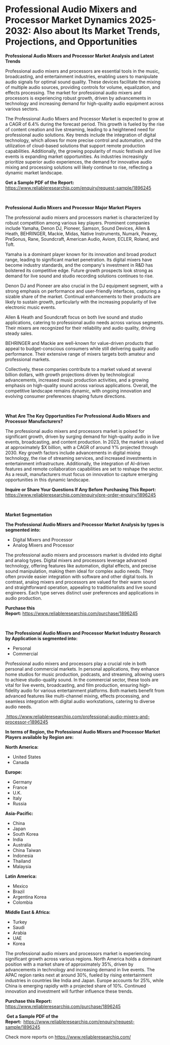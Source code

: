 <p><h1>Professional Audio Mixers and Processor Market Dynamics 2025-2032: Also about Its Market Trends, Projections, and Opportunities</h1></p><p><strong>Professional Audio Mixers and Processor Market Analysis and Latest Trends</strong></p>
<p><p>Professional audio mixers and processors are essential tools in the music, broadcasting, and entertainment industries, enabling users to manipulate audio signals for optimal sound quality. These devices facilitate the mixing of multiple audio sources, providing controls for volume, equalization, and effects processing. The market for professional audio mixers and processors is experiencing robust growth, driven by advancements in technology and increasing demand for high-quality audio equipment across various sectors.</p><p>The Professional Audio Mixers and Processor Market is expected to grow at a CAGR of 6.4% during the forecast period. This growth is fueled by the rise of content creation and live streaming, leading to a heightened need for professional audio solutions. Key trends include the integration of digital technology, which allows for more precise control and automation, and the utilization of cloud-based solutions that support remote production capabilities. Additionally, the growing popularity of music festivals and live events is expanding market opportunities. As industries increasingly prioritize superior audio experiences, the demand for innovative audio mixing and processing solutions will likely continue to rise, reflecting a dynamic market landscape.</p></p>
<p><strong>Get a Sample PDF of the Report:&nbsp;</strong> <a href="https://www.reliableresearchiq.com/enquiry/request-sample/1896245?utm_campaign=1144&utm_medium=2&utm_source=Github&utm_content=ia&utm_term=13012025&utm_id=professional-audio-mixers-and-processor">https://www.reliableresearchiq.com/enquiry/request-sample/1896245</a></p>
<p>&nbsp;</p>
<p><strong>Professional Audio Mixers and Processor Major Market Players</strong></p>
<p><p>The professional audio mixers and processors market is characterized by robust competition among various key players. Prominent companies include Yamaha, Denon DJ, Pioneer, Samson, Sound Devices, Allen & Heath, BEHRINGER, Mackie, Midas, Native Instruments, Numark, Peavey, PreSonus, Rane, Soundcraft, American Audio, Aviom, ECLER, Roland, and Toft.</p><p>Yamaha is a dominant player known for its innovation and broad product range, leading to significant market penetration. Its digital mixers have become industry standards, and the company's investment in R&D has bolstered its competitive edge. Future growth prospects look strong as demand for live sound and studio recording solutions continues to rise.</p><p>Denon DJ and Pioneer are also crucial in the DJ equipment segment, with a strong emphasis on performance and user-friendly interfaces, capturing a sizable share of the market. Continual enhancements to their products are likely to sustain growth, particularly with the increasing popularity of live electronic music events.</p><p>Allen & Heath and Soundcraft focus on both live sound and studio applications, catering to professional audio needs across various segments. Their mixers are recognized for their reliability and audio quality, driving steady sales.</p><p>BEHRINGER and Mackie are well-known for value-driven products that appeal to budget-conscious consumers while still delivering quality audio performance. Their extensive range of mixers targets both amateur and professional markets.</p><p>Collectively, these companies contribute to a market valued at several billion dollars, with growth projections driven by technological advancements, increased music production activities, and a growing emphasis on high-quality sound across various applications. Overall, the competitive landscape remains dynamic, with ongoing innovation and evolving consumer preferences shaping future directions.</p></p>
<p>&nbsp;</p>
<p><strong>What Are The Key Opportunities For Professional Audio Mixers and Processor Manufacturers?</strong></p>
<p><p>The professional audio mixers and processors market is poised for significant growth, driven by surging demand for high-quality audio in live events, broadcasting, and content production. In 2023, the market is valued at approximately $X billion, with a CAGR of around Y% projected through 2030. Key growth factors include advancements in digital mixing technology, the rise of streaming services, and increased investments in entertainment infrastructure. Additionally, the integration of AI-driven features and remote collaboration capabilities are set to reshape the sector. As a result, manufacturers must focus on innovation to capture emerging opportunities in this dynamic landscape.</p></p>
<p><strong>Inquire or Share Your Questions If Any Before Purchasing This Report:</strong> <a href="https://www.reliableresearchiq.com/enquiry/pre-order-enquiry/1896245?utm_campaign=1144&utm_medium=2&utm_source=Github&utm_content=ia&utm_term=13012025&utm_id=professional-audio-mixers-and-processor">https://www.reliableresearchiq.com/enquiry/pre-order-enquiry/1896245</a></p>
<p>&nbsp;</p>
<p><strong>Market Segmentation</strong></p>
<p><strong>The Professional Audio Mixers and Processor Market Analysis by types is segmented into:</strong></p>
<p><ul><li>Digital Mixers and Processor</li><li>Analog Mixers and Processor</li></ul></p>
<p><p>The professional audio mixers and processors market is divided into digital and analog types. Digital mixers and processors leverage advanced technology, offering features like automation, digital effects, and precise sound manipulation, making them ideal for complex audio needs. They often provide easier integration with software and other digital tools. In contrast, analog mixers and processors are valued for their warm sound and straightforward operation, appealing to traditionalists and live sound engineers. Each type serves distinct user preferences and applications in audio production.</p></p>
<p><strong>Purchase this Report:&nbsp;</strong><a href="https://www.reliableresearchiq.com/purchase/1896245?utm_campaign=1144&utm_medium=2&utm_source=Github&utm_content=ia&utm_term=13012025&utm_id=professional-audio-mixers-and-processor">https://www.reliableresearchiq.com/purchase/1896245</a></p>
<p>&nbsp;</p>
<p><strong>The Professional Audio Mixers and Processor Market Industry Research by Application is segmented into:</strong></p>
<p><ul><li>Personal</li><li>Commercial</li></ul></p>
<p><p>Professional audio mixers and processors play a crucial role in both personal and commercial markets. In personal applications, they enhance home studios for music production, podcasts, and streaming, allowing users to achieve studio-quality sound. In the commercial sector, these tools are vital for live events, broadcasting, and film production, ensuring high-fidelity audio for various entertainment platforms. Both markets benefit from advanced features like multi-channel mixing, effects processing, and seamless integration with digital audio workstations, catering to diverse audio needs.</p></p>
<p><a href="https://www.reliableresearchiq.com/professional-audio-mixers-and-processor-r1896245?utm_campaign=1144&utm_medium=2&utm_source=Github&utm_content=ia&utm_term=13012025&utm_id=professional-audio-mixers-and-processor">&nbsp;https://www.reliableresearchiq.com/professional-audio-mixers-and-processor-r1896245</a></p>
<p><strong>In terms of Region, the Professional Audio Mixers and Processor Market Players available by Region are:</strong></p>
<p>
    <p> <strong> North America: </strong>
        <ul>
            <li>United States</li>
            <li>Canada</li>
        </ul>
        </p> 
    <p> <strong> Europe: </strong>
        <ul>
            <li>Germany</li>
            <li>France</li>
            <li>U.K.</li>
            <li>Italy</li>
            <li>Russia</li>
        </ul>
        </p> 
    <p> <strong> Asia-Pacific: </strong>
        <ul>
            <li>China</li>
            <li>Japan</li>
            <li>South Korea</li>
            <li>India</li>
            <li>Australia</li>
            <li>China Taiwan</li>
            <li>Indonesia</li>
            <li>Thailand</li>
            <li>Malaysia</li>
        </ul>
        </p> 
    <p> <strong> Latin America: </strong>
        <ul>
            <li>Mexico</li>
            <li>Brazil</li>
            <li>Argentina Korea</li>
            <li>Colombia</li>
        </ul>
        </p> 
    <p> <strong> Middle East & Africa: </strong>
        <ul>
            <li>Turkey</li>
            <li>Saudi</li>
            <li>Arabia</li>
            <li>UAE</li>
            <li>Korea</li>
        </ul>
    </p>
    </p>
<p><p>The professional audio mixers and processors market is experiencing significant growth across various regions. North America holds a dominant position with a market share of approximately 35%, driven by advancements in technology and increasing demand in live events. The APAC region ranks next at around 30%, fueled by rising entertainment industries in countries like India and Japan. Europe accounts for 25%, while China is emerging rapidly with a projected share of 10%. Continued innovation and investment will further influence these trends.</p></p>
<p><strong>Purchase this Report: </strong><a href="https://www.reliableresearchiq.com/purchase/1896245?utm_campaign=1144&utm_medium=2&utm_source=Github&utm_content=ia&utm_term=13012025&utm_id=professional-audio-mixers-and-processor">https://www.reliableresearchiq.com/purchase/1896245</a></p>
<p>&nbsp;<strong>Get a Sample PDF of the Report:&nbsp;&nbsp;</strong><a href="https://www.reliableresearchiq.com/enquiry/request-sample/1896245?utm_campaign=1144&utm_medium=2&utm_source=Github&utm_content=ia&utm_term=13012025&utm_id=professional-audio-mixers-and-processor">https://www.reliableresearchiq.com/enquiry/request-sample/1896245</a></p>
<p><strong></strong></p>
<p>Check more reports on <a href="https://www.reliableresearchiq.com/?utm_campaign=1144&utm_medium=2&utm_source=Github&utm_content=ia&utm_term=13012025&utm_id=professional-audio-mixers-and-processor">https://www.reliableresearchiq.com/</a></p>